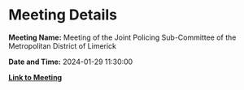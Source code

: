 # Meeting Details

**Meeting Name:** Meeting of the Joint Policing Sub-Committee of the Metropolitan District of Limerick

**Date and Time:** 2024-01-29 11:30:00

**[Link to Meeting](https://www.limerick.ie/council/whats-on/meeting-of-the-joint-policing-sub-committee-of-the-metropolitan-district-of)**
